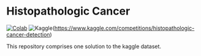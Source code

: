 # Histopathologic Cancer

[![Colab](https://colab.research.google.com/assets/colab-badge.svg)](https://colab.research.google.com/drive/1MQs39ViMHjRSj5etjsODLK2c3VtGFwGl)
![Kaggle](https://img.shields.io/badge/Kaggle-035a7d?style=for-the-badge&logo=kaggle&logoColor=white)(https://www.kaggle.com/competitions/histopathologic-cancer-detection)


This repository comprises one solution to the kaggle dataset.
